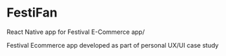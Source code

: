 # FestiFan
React Native app for Festival E-Commerce app/

Festival Ecommerce app developed as part of personal UX/UI case study
